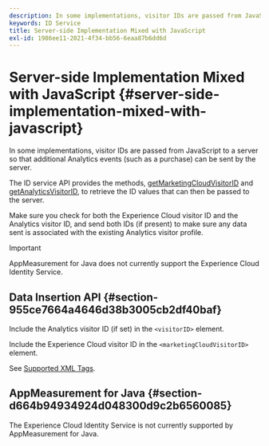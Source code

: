 ```yaml
---
description: In some implementations, visitor IDs are passed from JavaScript to a server so that additional Analytics events (such as a purchase) can be sent by the server.
keywords: ID Service
title: Server-side Implementation Mixed with JavaScript
exl-id: 1986ee11-2021-4f34-bb56-6eaa87b6dd6d
---
```

# Server-side Implementation Mixed with JavaScript {#server-side-implementation-mixed-with-javascript}

In some implementations, visitor IDs are passed from JavaScript to a server so that additional Analytics events (such as a purchase) can be sent by the server.

The ID service API provides the methods, [getMarketingCloudVisitorID](../../library/get-set/getmcvid.md) and [getAnalyticsVisitorID](../../library/get-set/getanalyticsvisitorid.md), to retrieve the ID values that can then be passed to the server.

Make sure you check for both the Experience Cloud visitor ID and the Analytics visitor ID, and send both IDs (if present) to make sure any data sent is associated with the existing Analytics visitor profile.

>[!IMPORTANT]
>
>AppMeasurement for Java does not currently support the Experience Cloud Identity Service.

## Data Insertion API {#section-955ce7664a4646d38b3005cb2df40baf}

Include the Analytics visitor ID (if set) in the `<visitorID>` element.

Include the Experience Cloud visitor ID in the `<marketingCloudVisitorID>` element.

See [Supported XML Tags](https://www.adobe.io).

## AppMeasurement for Java {#section-d664b94934924d048300d9c2b6560085}

The Experience Cloud Identity Service is not currently supported by AppMeasurement for Java.
